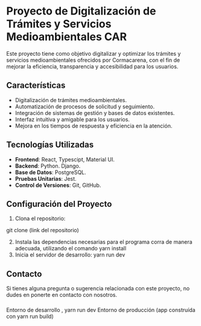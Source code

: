 # Proyecto de Digitalización de Trámites y Servicios Medioambientales CAR

Este proyecto tiene como objetivo digitalizar y optimizar los trámites y servicios medioambientales ofrecidos por Cormacarena, con el fin de mejorar la eficiencia, transparencia y accesibilidad para los usuarios.

## Características

- Digitalización de trámites medioambientales.
- Automatización de procesos de solicitud y seguimiento.
- Integración de sistemas de gestión y bases de datos existentes.
- Interfaz intuitiva y amigable para los usuarios.
- Mejora en los tiempos de respuesta y eficiencia en la atención.

## Tecnologías Utilizadas

- **Frontend**: React, Typescipt, Material UI.
- **Backend**: Python. Django.
- **Base de Datos**: PostgreSQL.
- **Pruebas Unitarias**: Jest.
- **Control de Versiones**: Git, GitHub.

## Configuración del Proyecto

1. Clona el repositorio:

git clone (link del repositorio)

2. Instala las dependencias necesarias para el programa corra de manera adecuada, utilizando el comando yarn install
3. Inicia el servidor de desarrollo: yarn run dev

## Contacto

Si tienes alguna pregunta o sugerencia relacionada con este proyecto, no dudes en ponerte en contacto con nosotros.


###

Entorno de desarrollo , yarn run dev
Entorno de producción (app construída con yarn run build)